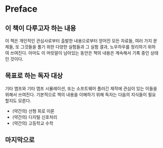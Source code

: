 # Preface

## 이 책이 다루고자 하는 내용

이 책은 개인적인 관심사로부터 출발한 내용으로부터 얻어진 모든 자료들, 여러 가지 문제들, 또 그것들을 풀기 위한 다양한 실험들과 그 실험 결과, 노우하우를 정리하기 위하여 쓰여진다. 아마도 이 머릿말이 남아있는 동안은 책의 내용은 계속해서 기록 중인 상태인 것이다.

## 목표로 하는 독자 대상

기타 앰프와 기타 앰프 시뮬레이션, 또는 소프트웨어 플러긴 제작에 관심이 있는 이들을 위해서 쓰여진다. 기본적으로 책의 내용을 이해하기 위해 독자는 다음의 지식들이 필요할지도 모른다. 

* (약간의) 선형 회로 이론
* (약간의) 디지털 신호처리
* (약간의) 고등학교 수학


 

## 마지막으로
